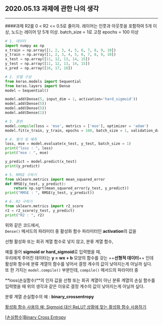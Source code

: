 ## 2020.05.13 과제에 관한 나의 생각

---

####과제
R2를 0 < R2 <= 0.5로 줄이자.
레이어는 인풋과 아웃풋을 포함하여 5개 이상, 노드는 레이어 당 5개 이상.
batch_size = 1로 고정
epochs = 100 이상
```python
# 1. 데이터
import numpy as np
x_train = np.array([1, 2, 3, 4, 5, 6, 7, 8, 9, 10])
y_train = np.array([1, 2, 3, 4, 5, 6, 7, 8, 9, 10])
x_test = np.array([11, 12, 13, 14, 15])
y_test = np.array([11, 12, 13, 14, 15])
x_pred = np.array([16, 17, 18])

# 2. 모델 구성
from keras.models import Sequential
from keras.layers import Dense
model = Sequential()

model.add(Dense(5, input_dim = 1, activation='hard_sigmoid'))
model.add(Dense(5))
model.add(Dense(5))
model.add(Dense(1))

# 3. 훈련
model.compile(loss = 'mse', metrics = ['mse'], optimizer = 'adam')
model.fit(x_train, y_train, epochs = 100, batch_size = 1, validation_data = (x_test, y_test))

# 4. 평가 및 예측
loss, mse = model.evaluate(x_test, y_test, batch_size = 1)
print("loss : ", loss)
print("mse : ", mse)

y_predict = model.predict(x_test)
print(y_predict)

# 5. RMSE 구하기
from sklearn.metrics import mean_squared_error
def RMSE(y_test, y_predict):
    return np.sqrt(mean_squared_error(y_test, y_predict))
print("RMSE : ", RMSE(y_test, y_predict))

# 6. R2 구하기
from sklearn.metrics import r2_score
r2 = r2_score(y_test, y_predict)
print("R2 : ", r2)
```

위와 같은 코드에서,<br/>
`Dense()` 메서드의 파라미터 중 활성화 함수 파라미터인 **activation**의 값을

선형 활성화 또는 회귀 계열 함수로 넣지 않고, 분류 계열 함수,

예를 들어 **sigmoid or hard_sigmoid**로 입력했을 때,<br/>
우리에게 주어진 데이터는 **y = wx + b** 모양의 함수를 갖는 ++**선형적 데이터**++ 인데
활성화 함수에 분류 계열의 함수를 넣어서 결정 계수의 값이 낮아지는게 아닐까 싶다.
<br/>
또 한 가지는 `model.compile()` 부분인데, `compile()` 메서드의 파라미터 중

**loss(손실함수)**의 인자 값을 선형 또는 회귀 계열이 아닌 분류 계열의 손실 함수를 입력했을 때
위의 생각과 같은 이유로 결정 계수의 값이 낮아지는게 아닐까 싶다.

분류 계열 손실함수의 예 : **binary_crossentropy**


[활성화 함수 사용의 예; Sigmoid 대신 ReLU? 상황에 맞는 활성화 함수 사용하기](https://medium.com/@kmkgabia/ml-sigmoid-%EB%8C%80%EC%8B%A0-relu-%EC%83%81%ED%99%A9%EC%97%90-%EB%A7%9E%EB%8A%94-%ED%99%9C%EC%84%B1%ED%99%94-%ED%95%A8%EC%88%98-%EC%82%AC%EC%9A%A9%ED%95%98%EA%B8%B0-c65f620ad6fd)

[[손실함수]Binary Cross Entropy](https://curt-park.github.io/2018-09-19/loss-cross-entropy/)